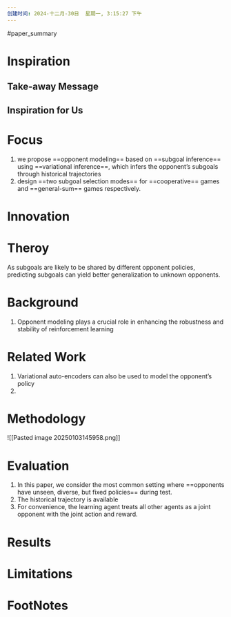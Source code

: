 ```yaml
---
创建时间: 2024-十二月-30日  星期一, 3:15:27 下午
---
```

#paper_summary 

# Inspiration


## Take-away Message




## Inspiration for Us





# Focus
1. we propose ==opponent modeling== based on ==subgoal inference== using ==variational inference==, which infers the opponent’s subgoals through historical trajectories
2. design ==two  subgoal selection modes== for ==cooperative== games and ==general-sum== games respectively.


# Innovation



# Theroy
As subgoals are likely to be shared by different opponent policies, predicting subgoals can yield better generalization to unknown opponents.


# Background
1. Opponent modeling plays a crucial role in enhancing the robustness and stability of reinforcement learning


# Related Work
1. Variational auto-encoders can also be used to model the opponent’s policy
2. 



# Methodology
![[Pasted image 20250103145958.png]]


# Evaluation
1. In this paper, we consider the most common setting where ==opponents have unseen, diverse, but fixed policies== during test.
2. The historical trajectory is available
3. For convenience, the learning agent treats all other agents as a joint opponent with the joint action and reward.


# Results



# Limitations


# FootNotes

